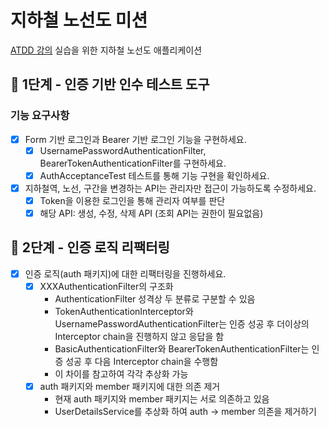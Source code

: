 # 지하철 노선도 미션

[ATDD 강의](https://edu.nextstep.camp/c/R89PYi5H) 실습을 위한 지하철 노선도 애플리케이션

## 🚀 1단계 - 인증 기반 인수 테스트 도구

### 기능 요구사항

- [x] Form 기반 로그인과 Bearer 기반 로그인 기능을 구현하세요.
    - [x] UsernamePasswordAuthenticationFilter, BearerTokenAuthenticationFilter를 구현하세요.
    - [x] AuthAcceptanceTest 테스트를 통해 기능 구현을 확인하세요.
- [x] 지하철역, 노선, 구간을 변경하는 API는 관리자만 접근이 가능하도록 수정하세요.
    - [x] Token을 이용한 로그인을 통해 관리자 여부를 판단
    - [x] 해당 API: 생성, 수정, 삭제 API (조회 API는 권한이 필요없음)

## 🚀 2단계 - 인증 로직 리팩터링

- [x] 인증 로직(auth 패키지)에 대한 리팩터링을 진행하세요.
    - [x] XXXAuthenticationFilter의 구조화
        - AuthenticationFilter 성격상 두 분류로 구분할 수 있음
        - TokenAuthenticationInterceptor와 UsernamePasswordAuthenticationFilter는 인증 성공 후 더이상의 Interceptor chain을 진행하지 않고
          응답을 함
        - BasicAuthenticationFilter와 BearerTokenAuthenticationFilter는 인증 성공 후 다음 Interceptor chain을 수행함
        - 이 차이를 참고하여 각각 추상화 가능
    - [x] auth 패키지와 member 패키지에 대한 의존 제거
        - 현재 auth 패키지와 member 패키지는 서로 의존하고 있음
        - UserDetailsService를 추상화 하여 auth -> member 의존을 제거하기
